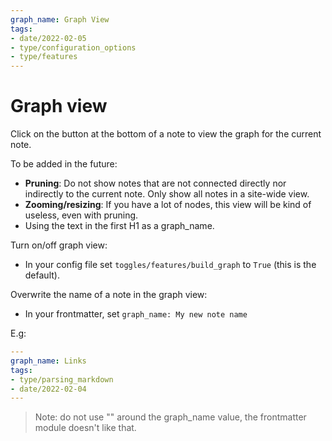 ```yaml
---
graph_name: Graph View
tags:
- date/2022-02-05
- type/configuration_options
- type/features
---
```

   
# Graph view   
Click on the button at the bottom of a note to view the graph for the current note.   
   
To be added in the future:   
   
- **Pruning**: Do not show notes that are not connected directly nor indirectly to the current note. Only show all notes in a site-wide view.   
- **Zooming/resizing**: If you have a lot of nodes, this view will be kind of useless, even with pruning.   
- Using the text in the first H1 as a graph_name.   
   
Turn on/off graph view:   
   
- In your config file set `toggles/features/build_graph` to `True` (this is the default).   
   
Overwrite the name of a note in the graph view:   
   
- In your frontmatter, set `graph_name: My new note name`   
   
E.g:   
``` yaml
---
graph_name: Links
tags: 
- type/parsing_markdown
- date/2022-02-04
---
```
   
   
> Note: do not use "" around the graph_name value, the frontmatter module doesn't like that.